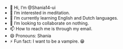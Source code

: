 - 👋 Hi, I’m @Shania14-ui
- 👀 I’m interested in meditation.
- 🌱 I’m currently learning English and Dutch languages.
- 💞️ I’m looking to collaborate on nothing.
- 📫 How to reach me is through my email.
- 😄 Pronouns: Shania
- ⚡ Fun fact:  I want to be a vampire. 😁

<!---
Shania14-ui/Shania14-ui is a ✨ special ✨ repository because its `README.md` (this file) appears on your GitHub profile.
You can click the Preview link to take a look at your changes.
--->
